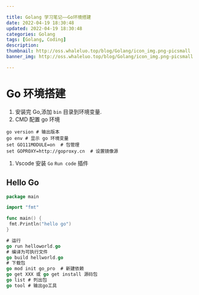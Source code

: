 ```yaml
---

title: Golang 学习笔记——Go环境搭建
date: 2022-04-19 18:30:48
updated: 2022-04-19 18:30:48
categories: Golang
tags: [Golang, Coding]
description:
thumbnail: http://oss.whaleluo.top/blog/Golang/icon_img.png-picsmall
banner_img: http://oss.whaleluo.top/blog/Golang/icon_img.png-picsmall

---
```


# Go 环境搭建

1. 安装完 Go,添加 `bin` 目录到环境变量.
2. CMD 配置 go 环境

```shell
go version # 输出版本
go env # 显示 go 环境变量
set GO111MODULE=on  # 包管理
set GOPROXY=http://goproxy.cn  # 设置镜像源
```

1. Vscode 安装 `Go` `Run code` 插件

## Hello Go

```go
package main

import "fmt"

func main() {
 fmt.Println("hello go")
}

# 运行
go run helloworld.go
# 编译为可执行文件
go build hellworld.go
# 下载包
go mod init go_pro  # 新建依赖
go get XXX 或 go get install 源码包
go list # 列出包
go tool # 输出go工具
```
